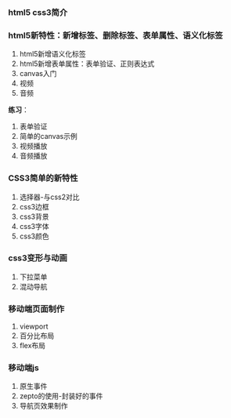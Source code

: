 ### html5 css3简介

### html5新特性：新增标签、删除标签、表单属性、语义化标签
1. html5新增语义化标签
2. html5新增表单属性：表单验证、正则表达式
3. canvas入门
4. 视频
5. 音频

**练习**：
1. 表单验证
2. 简单的canvas示例
2. 视频播放
3. 音频播放

### CSS3简单的新特性
1. 选择器-与css2对比
2. css3边框
3. css3背景
4. css3字体
5. css3颜色

### css3变形与动画
1. 下拉菜单
2. 混动导航

### 移动端页面制作
1. viewport
2. 百分比布局
3. flex布局

### 移动端js
1. 原生事件
2. zepto的使用-封装好的事件
3. 导航页效果制作






